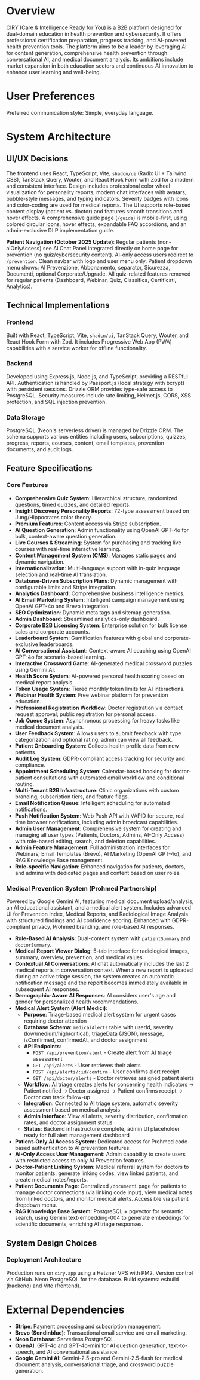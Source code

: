 # Overview

CIRY (Care & Intelligence Ready for You) is a B2B platform designed for dual-domain education in health prevention and cybersecurity. It offers professional certification preparation, progress tracking, and AI-powered health prevention tools. The platform aims to be a leader by leveraging AI for content generation, comprehensive health prevention through conversational AI, and medical document analysis. Its ambitions include market expansion in both education sectors and continuous AI innovation to enhance user learning and well-being.

# User Preferences

Preferred communication style: Simple, everyday language.

# System Architecture

## UI/UX Decisions

The frontend uses React, TypeScript, Vite, `shadcn/ui` (Radix UI + Tailwind CSS), TanStack Query, Wouter, and React Hook Form with Zod for a modern and consistent interface. Design includes professional color wheel visualization for personality reports, modern chat interfaces with avatars, bubble-style messages, and typing indicators. Severity badges with icons and color-coding are used for medical reports. The UI supports role-based content display (patient vs. doctor) and features smooth transitions and hover effects. A comprehensive guide page (`/guida`) is mobile-first, using colored circular icons, hover effects, expandable FAQ accordions, and an admin-exclusive DLP implementation guide.

**Patient Navigation (October 2025 Update)**: Regular patients (non-aiOnlyAccess) see AI Chat Panel integrated directly on home page for prevention (no quiz/cybersecurity content). AI-only access users redirect to `/prevention`. Clean navbar with logo and user menu only. Patient dropdown menu shows: AI Prevenzione, Abbonamento, separator, Sicurezza, Documenti, optional Corporate/Upgrade. All quiz-related features removed for regular patients (Dashboard, Webinar, Quiz, Classifica, Certificati, Analytics).

## Technical Implementations

### Frontend
Built with React, TypeScript, Vite, `shadcn/ui`, TanStack Query, Wouter, and React Hook Form with Zod. It includes Progressive Web App (PWA) capabilities with a service worker for offline functionality.

### Backend
Developed using Express.js, Node.js, and TypeScript, providing a RESTful API. Authentication is handled by Passport.js (local strategy with bcrypt) with persistent sessions. Drizzle ORM provides type-safe access to PostgreSQL. Security measures include rate limiting, Helmet.js, CORS, XSS protection, and SQL injection prevention.

### Data Storage
PostgreSQL (Neon's serverless driver) is managed by Drizzle ORM. The schema supports various entities including users, subscriptions, quizzes, progress, reports, courses, content, email templates, prevention documents, and audit logs.

## Feature Specifications

### Core Features
- **Comprehensive Quiz System**: Hierarchical structure, randomized questions, timed quizzes, and detailed reports.
- **Insight Discovery Personality Reports**: 72-type assessment based on Jung/Hippocrates color theory.
- **Premium Features**: Content access via Stripe subscription.
- **AI Question Generation**: Admin functionality using OpenAI GPT-4o for bulk, context-aware question generation.
- **Live Courses & Streaming**: System for purchasing and tracking live courses with real-time interactive learning.
- **Content Management System (CMS)**: Manages static pages and dynamic navigation.
- **Internationalization**: Multi-language support with in-quiz language selection and real-time AI translation.
- **Database-Driven Subscription Plans**: Dynamic management with configurable limits and Stripe integration.
- **Analytics Dashboard**: Comprehensive business intelligence metrics.
- **AI Email Marketing System**: Intelligent campaign management using OpenAI GPT-4o and Brevo integration.
- **SEO Optimization**: Dynamic meta tags and sitemap generation.
- **Admin Dashboard**: Streamlined analytics-only dashboard.
- **Corporate B2B Licensing System**: Enterprise solution for bulk license sales and corporate accounts.
- **Leaderboard System**: Gamification features with global and corporate-exclusive leaderboards.
- **AI Conversational Assistant**: Context-aware AI coaching using OpenAI GPT-4o for scenario-based learning.
- **Interactive Crossword Game**: AI-generated medical crossword puzzles using Gemini AI.
- **Health Score System**: AI-powered personal health scoring based on medical report analysis.
- **Token Usage System**: Tiered monthly token limits for AI interactions.
- **Webinar Health System**: Free webinar platform for prevention education.
- **Professional Registration Workflow**: Doctor registration via contact request approval; public registration for personal access.
- **Job Queue System**: Asynchronous processing for heavy tasks like medical document analysis.
- **User Feedback System**: Allows users to submit feedback with type categorization and optional rating; admin can view all feedback.
- **Patient Onboarding System**: Collects health profile data from new patients.
- **Audit Log System**: GDPR-compliant access tracking for security and compliance.
- **Appointment Scheduling System**: Calendar-based booking for doctor-patient consultations with automated email workflow and conditional routing.
- **Multi-Tenant B2B Infrastructure**: Clinic organizations with custom branding, subscription tiers, and feature flags.
- **Email Notification Queue**: Intelligent scheduling for automated notifications.
- **Push Notification System**: Web Push API with VAPID for secure, real-time browser notifications, including admin broadcast capabilities.
- **Admin User Management**: Comprehensive system for creating and managing all user types (Patients, Doctors, Admins, AI-Only Access) with role-based editing, search, and deletion capabilities.
- **Admin Feature Management**: Full administration interfaces for Webinars, Email Templates (Brevo), AI Marketing (OpenAI GPT-4o), and RAG Knowledge Base management.
- **Role-specific Navigation**: Enhanced navigation for patients, doctors, and admins with dedicated pages and content based on user roles.

### Medical Prevention System (Prohmed Partnership)
Powered by Google Gemini AI, featuring medical document upload/analysis, an AI educational assistant, and a medical alert system. Includes advanced UI for Prevention Index, Medical Reports, and Radiological Image Analysis with structured findings and AI confidence scoring. Enhanced with GDPR-compliant privacy, Prohmed branding, and role-based AI responses.
- **Role-Based AI Analysis**: Dual-content system with `patientSummary` and `doctorSummary`.
- **Medical Report Viewer Dialog**: 5-tab interface for radiological images, summary, overview, prevention, and medical values.
- **Contextual AI Conversations**: AI chat automatically includes the last 2 medical reports in conversation context. When a new report is uploaded during an active triage session, the system creates an automatic notification message and the report becomes immediately available in subsequent AI responses.
- **Demographic-Aware AI Responses**: AI considers user's age and gender for personalized health recommendations.
- **Medical Alert System (Alert Medici)**:
  - **Purpose**: Triage-based medical alert system for urgent cases requiring doctor attention
  - **Database Schema**: `medicalAlerts` table with userId, severity (low/medium/high/critical), triageData (JSON), message, isConfirmed, confirmedAt, and doctor assignment
  - **API Endpoints**:
    - `POST /api/prevention/alert` - Create alert from AI triage assessment
    - `GET /api/alerts` - User retrieves their alerts
    - `POST /api/alerts/:id/confirm` - User confirms alert receipt
    - `GET /api/doctor/alerts` - Doctor retrieves assigned patient alerts
  - **Workflow**: AI triage creates alerts for concerning health indicators → Patient notified → Doctor assigned → Patient confirms receipt → Doctor can track follow-up
  - **Integration**: Connected to AI triage system, automatic severity assessment based on medical analysis
  - **Admin Interface**: View all alerts, severity distribution, confirmation rates, and doctor assignment status
  - **Status**: Backend infrastructure complete, admin UI placeholder ready for full alert management dashboard
- **Patient-Only AI Access System**: Dedicated access for Prohmed code-based authentication to AI prevention features.
- **AI-Only Access User Management**: Admin capability to create users with restricted access to only AI Prevention features.
- **Doctor-Patient Linking System**: Medical referral system for doctors to monitor patients, generate linking codes, view linked patients, and create medical notes/reports.
- **Patient Documents Page**: Centralized `/documenti` page for patients to manage doctor connections (via linking code input), view medical notes from linked doctors, and monitor medical alerts. Accessible via patient dropdown menu.
- **RAG Knowledge Base System**: PostgreSQL + pgvector for semantic search, using Gemini text-embedding-004 to generate embeddings for scientific documents, enriching AI triage responses.

## System Design Choices

### Deployment Architecture
Production runs on `ciry.app` using a Hetzner VPS with PM2. Version control via GitHub. Neon PostgreSQL for the database. Build systems: esbuild (backend) and Vite (frontend).

# External Dependencies

*   **Stripe**: Payment processing and subscription management.
*   **Brevo (Sendinblue)**: Transactional email service and email marketing.
*   **Neon Database**: Serverless PostgreSQL.
*   **OpenAI**: GPT-4o and GPT-4o-mini for AI question generation, text-to-speech, and AI conversational assistance.
*   **Google Gemini AI**: Gemini-2.5-pro and Gemini-2.5-flash for medical document analysis, conversational triage, and crossword puzzle generation.